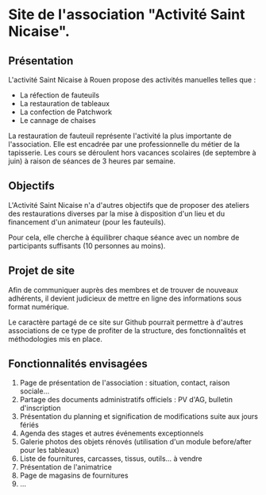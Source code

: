 # Site de l'association "Activité Saint Nicaise".

## Présentation

L'activité Saint Nicaise à Rouen propose des activités manuelles telles que :
* La réfection de fauteuils
* La restauration de tableaux
* La confection de Patchwork
* Le cannage de chaises
	
La restauration de fauteuil représente l'activité la plus importante de l'association. Elle est encadrée par une professionnelle du métier de la tapisserie.
Les cours se déroulent hors vacances scolaires (de septembre à juin) à raison de séances de 3 heures par semaine.

## Objectifs

L'Activité Saint Nicaise n'a d'autres objectifs que de proposer des ateliers des restaurations diverses par la mise à disposition d'un lieu et du financement d'un animateur (pour les fauteuils).

Pour cela, elle cherche à équilibrer chaque séance avec un nombre de participants suffisants (10 personnes au moins).

## Projet de site

Afin de communiquer auprès des membres et de trouver de nouveaux adhérents, il devient judicieux de mettre en ligne des informations sous format numérique.

Le caractère partagé de ce site sur Github pourrait permettre à d'autres associations de ce type de profiter de la structure, des fonctionnalités et méthodologies mis en place.

## Fonctionnalités envisagées

1. Page de présentation de l'association : situation, contact, raison sociale…
2. Partage des documents administratifs officiels : PV d'AG, bulletin d'inscription
3. Présentation du planning et signification de modifications suite aux jours fériés
4. Agenda des stages et autres événements exceptionnels
5. Galerie photos des objets rénovés (utilisation d'un module before/after pour les tableaux)
6. Liste de fournitures, carcasses, tissus, outils… à vendre
7. Présentation de l'animatrice
8. Page de magasins de fournitures 
9. …


